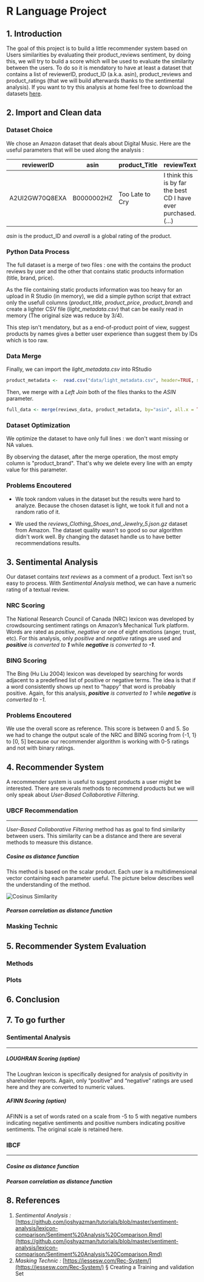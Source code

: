 # R Language Project

## 1. Introduction

The goal of this project is to build a little recommender system based on Users similarities by evaluating their product_reviews sentiment, by doing this, we will try to build a score which will be used to evaluate the similarity between the users. To do so it is mendatory to have at least a dataset that contains a list of reviewerID, product_ID (a.k.a. asin), product_reviews and product_ratings (that we will build afterwards thanks to the sentimental analysis). If you want to try this analysis at home feel free to download the datasets [here](https://drive.google.com/drive/folders/1pRia7E1BFe0fUKhYsRAEbs9N_tI-yErA?usp=sharing).

## 2. Import and Clean data

### Dataset Choice


We chose an Amazon dataset that deals about Digital Music. Here are the useful parameters that will be used along the analysis : 

reviewerID | asin | product_Title | reviewText | overall|
-----------|------|---------------|------------|--------|
A2UI2GW70Q8EXA|B0000002HZ|Too Late to Cry|I think this is by far the best CD I have ever purchased. (...) |5|

*asin* is the product_ID and *overall* is a global rating of the product. 

### Python Data Process

The full dataset is a merge of two files : one with the contains the product reviews by user and the other that contains static products information (title, brand, price). 

As the file containing static products information was too heavy for an upload in R Studio (in memory), we did a simple python script that extract only the usefull columns (*product_title*, *product_price*, *product_brand*) and create a lighter CSV file (*light_metadata.csv*) that can be easily read in memory (The original size was reduce by 3/4).

This step isn't mendatory, but as a end-of-product point of view, suggest products by names gives a better user experience than suggest them by IDs which is too raw.

### Data Merge


Finally, we can import the *light_metadata.csv* into RStudio  

```r
product_metadata <-  read.csv("data/light_metadata.csv", header=TRUE, sep=",")
```

Then, we merge with a *Left Join* both of the files thanks to the *ASIN* parameter. 

```r
full_data <- merge(reviews_data, product_metadata, by="asin", all.x = TRUE)
```

### Dataset Optimization 

We optimize the dataset to have only full lines : we don't want missing or NA values. 

By observing the dataset, after the merge operation, the most empty column is "product_brand". That's why we delete every line with an empty value for this parameter. 


### Problems Encoutered

- We took random values in the dataset but the results were hard to analyze. Because the chosen dataset is light, we took it full and not a random ratio of it. 


- We used the *reviews_Clothing_Shoes_and_Jewelry_5.json.gz* dataset from Amazon.
The dataset quality wasn't so good so our algorithm didn't work well. 
By changing the dataset handle us to have better recommendations results.



## 3. Sentimental Analysis

Our dataset contains *text reviews* as a comment of a product. Text isn't so easy to process. With *Sentimental Analysis* method, we can have a numeric rating of a textual review. 

### NRC Scoring

The National Research Council of Canada (NRC) lexicon was developed by crowdsourcing sentiment ratings on Amazon’s Mechanical Turk platform. Words are rated as *positive*, *negative* or one of eight emotions (anger, trust, etc). For this analysis, only *positive* and *negative* ratings are used and _**positive** is converted to **1**_ while _**negative** is converted to **-1**_.

### BING Scoring

The Bing (Hu Liu 2004) lexicon was developed by searching for words adjacent to a predefined list of positive or negative terms. The idea is that if a word consistently shows up next to “happy” that word is probably positive. Again, for this analysis, _**positive** is converted to 1_ while _**negative** is converted to -1_.


### Problems Encoutered

We use the overall score as reference. This score is between 0 and 5. So we had to change the output scale of the NRC and BING scoring from {-1, 1} to [0, 5]
because our recommender algorithm is working with 0-5 ratings and not with binary ratings. 



## 4. Recommender System

A recommender system is useful to suggest products a user might be interested.
There are severals methods to recommend products but we will only speak about *User-Based Collaborative Filtering*.

### UBCF Recommendation
-------------------------
*User-Based Collaborative Filtering* method has as goal to find similarity between users. This similarity can be a distance and there are several methods to measure this distance.

##### Cosine as distance function

This method is based on the scalar product. Each user is a multidimensional vector containing each parameter useful. 
The picture below describes well the understanding of the method. 

![Cosinus Similarity](http://blog.christianperone.com/wp-content/uploads/2013/09/cosinesimilarityfq1.png)

##### Pearson correlation as distance function



### Masking Technic

## 5. Recommender System Evaluation

### Methods

### Plots

## 6. Conclusion

## 7. To go further

### Sentimental Analysis
------------------------


##### LOUGHRAN Scoring (option)

The Loughran lexicon is specifically designed for analysis of positivity in shareholder reports. Again, only “positive” and “negative” ratings are used here and they are converted to numeric values.

##### AFINN Scoring (option)

AFINN is a set of words rated on a scale from -5 to 5 with negative numbers indicating negative sentiments and positive numbers indicating positive sentiments. The original scale is retained here.

### IBCF
--------
##### Cosine as distance function

##### Pearson correlation as distance function


## 8. References

1. *Sentimental Analysis :* [https://github.com/joshyazman/tutorials/blob/master/sentiment-analysis/lexicon-comparison/Sentiment%20Analysis%20Comparison.Rmd](https://github.com/joshyazman/tutorials/blob/master/sentiment-analysis/lexicon-comparison/Sentiment%20Analysis%20Comparison.Rmd)
2. *Masking Technic :* [https://jessesw.com/Rec-System/](https://jessesw.com/Rec-System/) § Creating a Training and validation Set

